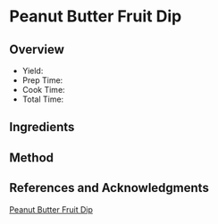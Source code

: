 # Peanut Butter Fruit Dip

## Overview

- Yield:
- Prep Time:
- Cook Time:
- Total Time:

## Ingredients


## Method



## References and Acknowledgments

[Peanut Butter Fruit Dip](http://www.cookingclassy.com/2014/08/peanut-butter-fruit-dip/)
